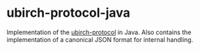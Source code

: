 # ubirch-protocol-java

Implementation of the [ubirch-protocol](https://github.com/ubirch/ubirch-protocol) in Java.
Also contains the implementation of a canonical JSON format for internal handling.
